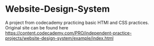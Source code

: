 # Website-Design-System
A project from codecademy practicing basic HTMl and CSS practices.
Original site can be found here https://content.codecademy.com/PRO/independent-practice-projects/website-design-system/example/index.html
